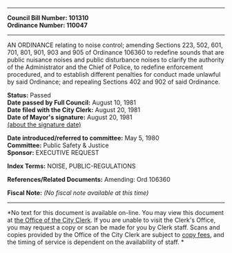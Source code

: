 * * * * *  
  
**Council Bill Number: [](#h0)[](#h2)101310**   
**Ordinance Number: 110047**  
  
* * * * *  
  
AN ORDINANCE relating to noise control; amending Sections 223, 502, 601, 701, 801, 901, 903 and 905 of Ordinance 106360 to redefine sounds that are public nuisance noises and public disturbance noises to clarify the authority of the Administrator and the Chief of Police, to redefine enforcement procedured, and to establish different penalties for conduct made unlawful by said Ordinance; and repealing Sections 402 and 902 of said Ordinance.  
  
**Status:** Passed   
**Date passed by Full Council:** August 10, 1981   
**Date filed with the City Clerk:** August 20, 1981   
**Date of Mayor's signature:** August 20, 1981   
[(about the signature date)](/~public/approvaldate.htm)   
  
  
**Date introduced/referred to committee:** May 5, 1980   
**Committee:** Public Safety & Justice   
**Sponsor:** EXECUTIVE REQUEST   
  
**Index Terms:** NOISE, PUBLIC-REGULATIONS  
  
**References/Related Documents:** Amending: Ord 106360  
  
**Fiscal Note:** *(No fiscal note available at this time)*  
  
* * * * *  
  
*No text for this document is available on-line. You may view this document at [the Office of the City Clerk](http://www.seattle.gov/leg/clerk/contactUs.htm). If you are unable to visit the Clerk's Office, you may request a copy or scan be made for you by Clerk staff. Scans and copies provided by the Office of the City Clerk are subject to [copy fees](http://clerk.seattle.gov/~public/clerkfees.htm), and the timing of service is dependent on the availability of staff. *  
  
  

